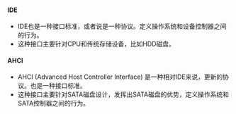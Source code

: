 #### IDE
- IDE也是一种接口标准，或者说是一种协议。定义操作系统和设备控制器之间的行为。
- 这种接口主要针对CPU和传统存储设备，比如HDD磁盘。


#### AHCI
- AHCI (Advanced Host Controller Interface) 是一种相对IDE来说，更新的协议。也是一种接口标准。
- 这种接口主要针对SATA磁盘设计，发挥出SATA磁盘的优势，定义操作系统和SATA控制器之间的行为。
